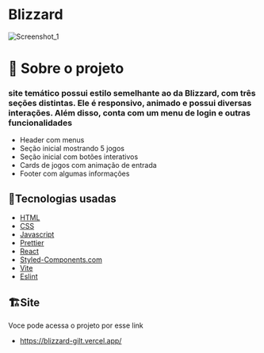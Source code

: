 # Blizzard
![Screenshot_1](https://user-images.githubusercontent.com/74790193/214060442-5e093262-59e7-467a-92fd-0152941cd9ab.png)
# 📖 Sobre o projeto
### site temático possui estilo semelhante ao da Blizzard, com três seções distintas. Ele é responsivo, animado e possui diversas interações. Além disso, conta com um menu de login e outras funcionalidades

- Header com menus
- Seção inicial mostrando 5 jogos
- Seção inicial com botões interativos
- Cards de jogos com animação de entrada 
- Footer com algumas informações

## 🔧Tecnologias usadas

- [HTML](https://developer.mozilla.org/pt-BR/docs/Web/HTML)
- [CSS](https://developer.mozilla.org/pt-BR/docs/Web/CSS)
- [Javascript](https://developer.mozilla.org/pt-BR/docs/Web/JavaScript)
- [Prettier](https://prettier.io/)
- [React](https://pt-br.reactjs.org/)
- [Styled-Components.com](https://styled-components.com/)
- [Vite](https://vitejs.dev/)
- [Eslint](https://eslint.org/)
 ## 🏗️Site
 Voce pode acessa o projeto por esse link
 - https://blizzard-gilt.vercel.app/

